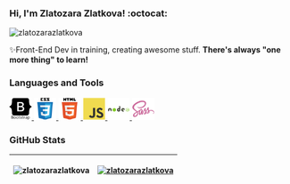 ### Hi, I'm Zlatozara Zlatkova! :octocat:

<p align="left"> <img src="https://komarev.com/ghpvc/?username=zlatozarazlatkova&label=Profile%20views&color=0e75b6&style=flat" alt="zlatozarazlatkova" /> </p>


✨Front-End Dev in training, creating awesome stuff. **There's always "one more thing" to learn!**


<h3 align="left">Languages and Tools</h3>
<p align="left"> <a href="https://getbootstrap.com" target="_blank" rel="noreferrer"> <img src="https://raw.githubusercontent.com/devicons/devicon/master/icons/bootstrap/bootstrap-plain-wordmark.svg" alt="bootstrap" width="40" height="40"/> </a> <a href="https://www.w3schools.com/css/" target="_blank" rel="noreferrer"> <img src="https://raw.githubusercontent.com/devicons/devicon/master/icons/css3/css3-original-wordmark.svg" alt="css3" width="40" height="40"/> </a> <a href="https://www.w3.org/html/" target="_blank" rel="noreferrer"> <img src="https://raw.githubusercontent.com/devicons/devicon/master/icons/html5/html5-original-wordmark.svg" alt="html5" width="40" height="40"/> </a> <a href="https://developer.mozilla.org/en-US/docs/Web/JavaScript" target="_blank" rel="noreferrer"> <img src="https://raw.githubusercontent.com/devicons/devicon/master/icons/javascript/javascript-original.svg" alt="javascript" width="40" height="40"/> </a> <a href="https://nodejs.org" target="_blank" rel="noreferrer"> <img src="https://raw.githubusercontent.com/devicons/devicon/master/icons/nodejs/nodejs-original-wordmark.svg" alt="nodejs" width="40" height="40"/> </a> <a href="https://sass-lang.com" target="_blank" rel="noreferrer"> <img src="https://raw.githubusercontent.com/devicons/devicon/master/icons/sass/sass-original.svg" alt="sass" width="40" height="40"/> </a> </p>

<h3 align="left">GitHub Stats</h3>




|  <p><img align="center" src="https://github-readme-streak-stats.herokuapp.com/?user=zlatozarazlatkova&" alt="zlatozarazlatkova"/></p>     |    <a href=""> <img align="center" src="https://github-readme-stats-sigma-five.vercel.app/api/top-langs/?username=zlatozarazlatkova&show_icons=true&locale=en&layout=compact" alt="zlatozarazlatkova"/> </a>     |
| ------------- | ------------- | 

 

